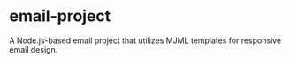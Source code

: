 # email-project
A Node.js-based email project that utilizes MJML templates for responsive email design.